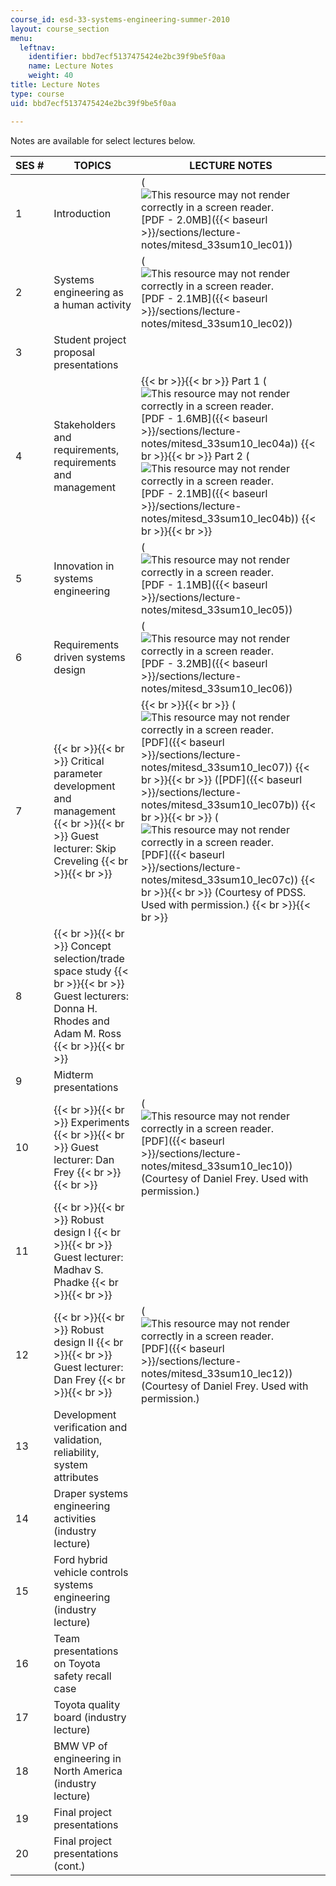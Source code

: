 ```yaml
---
course_id: esd-33-systems-engineering-summer-2010
layout: course_section
menu:
  leftnav:
    identifier: bbd7ecf5137475424e2bc39f9be5f0aa
    name: Lecture Notes
    weight: 40
title: Lecture Notes
type: course
uid: bbd7ecf5137475424e2bc39f9be5f0aa

---
```


Notes are available for select lectures below.

| SES # | TOPICS | LECTURE NOTES |
| --- | --- | --- |
| 1 | Introduction | (![This resource may not render correctly in a screen reader.](/images/inacessible.gif)[PDF - 2.0MB]({{< baseurl >}}/sections/lecture-notes/mitesd_33sum10_lec01)) |
| 2 | Systems engineering as a human activity | (![This resource may not render correctly in a screen reader.](/images/inacessible.gif)[PDF - 2.1MB]({{< baseurl >}}/sections/lecture-notes/mitesd_33sum10_lec02)) |
| 3 | Student project proposal presentations | &nbsp; |
| 4 | Stakeholders and requirements, requirements and management |  {{< br >}}{{< br >}} Part 1 (![This resource may not render correctly in a screen reader.](/images/inacessible.gif)[PDF - 1.6MB]({{< baseurl >}}/sections/lecture-notes/mitesd_33sum10_lec04a)) {{< br >}}{{< br >}} Part 2 (![This resource may not render correctly in a screen reader.](/images/inacessible.gif)[PDF - 2.1MB]({{< baseurl >}}/sections/lecture-notes/mitesd_33sum10_lec04b)) {{< br >}}{{< br >}}  |
| 5 | Innovation in systems engineering | (![This resource may not render correctly in a screen reader.](/images/inacessible.gif)[PDF - 1.1MB]({{< baseurl >}}/sections/lecture-notes/mitesd_33sum10_lec05)) |
| 6 | Requirements driven systems design | (![This resource may not render correctly in a screen reader.](/images/inacessible.gif)[PDF - 3.2MB]({{< baseurl >}}/sections/lecture-notes/mitesd_33sum10_lec06)) |
| 7 |  {{< br >}}{{< br >}} Critical parameter development and management {{< br >}}{{< br >}} Guest lecturer: Skip Creveling {{< br >}}{{< br >}}  |  {{< br >}}{{< br >}} (![This resource may not render correctly in a screen reader.](/images/inacessible.gif)[PDF]({{< baseurl >}}/sections/lecture-notes/mitesd_33sum10_lec07)) {{< br >}}{{< br >}} ([PDF]({{< baseurl >}}/sections/lecture-notes/mitesd_33sum10_lec07b)) {{< br >}}{{< br >}} (![This resource may not render correctly in a screen reader.](/images/inacessible.gif)[PDF]({{< baseurl >}}/sections/lecture-notes/mitesd_33sum10_lec07c)) {{< br >}}{{< br >}} (Courtesy of PDSS. Used with permission.) {{< br >}}{{< br >}}  |
| 8 |  {{< br >}}{{< br >}} Concept selection/trade space study {{< br >}}{{< br >}} Guest lecturers: Donna H. Rhodes and Adam M. Ross {{< br >}}{{< br >}}  | &nbsp; |
| 9 | Midterm presentations | &nbsp; |
| 10 |  {{< br >}}{{< br >}} Experiments {{< br >}}{{< br >}} Guest lecturer: Dan Frey {{< br >}}{{< br >}}  | (![This resource may not render correctly in a screen reader.](/images/inacessible.gif)[PDF]({{< baseurl >}}/sections/lecture-notes/mitesd_33sum10_lec10)) (Courtesy of Daniel Frey. Used with permission.) |
| 11 |  {{< br >}}{{< br >}} Robust design I {{< br >}}{{< br >}} Guest lecturer: Madhav S. Phadke {{< br >}}{{< br >}}  | &nbsp; |
| 12 |  {{< br >}}{{< br >}} Robust design II {{< br >}}{{< br >}} Guest lecturer: Dan Frey {{< br >}}{{< br >}}  | (![This resource may not render correctly in a screen reader.](/images/inacessible.gif)[PDF]({{< baseurl >}}/sections/lecture-notes/mitesd_33sum10_lec12)) (Courtesy of Daniel Frey. Used with permission.) |
| 13 | Development verification and validation, reliability, system attributes | &nbsp; |
| 14 | Draper systems engineering activities (industry lecture) | &nbsp; |
| 15 | Ford hybrid vehicle controls systems engineering (industry lecture) | &nbsp; |
| 16 | Team presentations on Toyota safety recall case | &nbsp; |
| 17 | Toyota quality board (industry lecture) | &nbsp; |
| 18 | BMW VP of engineering in North America (industry lecture) | &nbsp; |
| 19 | Final project presentations | &nbsp; |
| 20 | Final project presentations (cont.) |